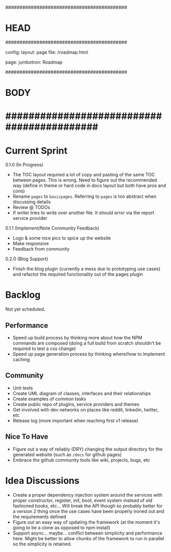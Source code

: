 ###########################################
# HEAD
###########################################

config: 
  layout: page
  file: /roadmap.html
  
page: 
  jumbotron: Roadmap

###########################################
# BODY
###########################################
=====

# Current Sprint

0.1.0 (In Progress)

- The TOC layout required a lot of copy and pasting of the same TOC between pages. This is wrong. Need to figure out the recommended way (define in theme or hard code in docs layout but both have pros and cons)
- Rename `pages` to `basicpages`. Referring to `pages` is too abstract when discussing details
- Review @ TODOs
- If writer tries to write over another file. It should error via the report service provider 

0.1.1 (Implement/Note Community Feedback)

- Logo & some nice pics to spice up the website
- Make responsive
- Feedback from community

0.2.0 (Blog Support)

- Finish the blog plugin (currently a mess due to prototyping use cases) and refactor the required functionality out of the pages plugin

# Backlog

Not yet scheduled.

## Performance

- Speed up build process by thinking more about how the NPM commands are composed (doing a full build from scratch shouldn't be required to test a css change)
- Speed up page generation process by thinking where/how to implement caching

## Community

- Unit tests
- Create UML diagram of classes, interfaces and their relationships
- Create examples of common tasks
- Create public repo of plugins, service providers and themes
- Get involved with dev networks on places like reddit, linkedin, twitter, etc
- Release log (more important when reaching first v1 release)

## Nice To Have

- Figure out a way of reliably (DRY) changing the output directory for the generated website (such as `/docs` for github pages)
- Embrace the github community tools like wiki, projects, bugs, etc

# Idea Discussions

- Create a proper dependency injection system around the services with proper constructor, register, init, boot, event system instead of old fashioned hooks, etc... Will break the API though so probably better for a version 2 thing once the use cases have been properly ironed out and the requirements defined
- Figure out an easy way of updating the framework (at the moment it's going to be a clone as opposed to npm install)
- Support async... maybe... conflict between simplicity and performance here. Might be better to allow chunks of the framework to run in parallel so the simplicity is retained.



